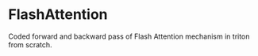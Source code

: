 # FlashAttention

Coded forward and backward pass of Flash Attention mechanism in triton from scratch.
